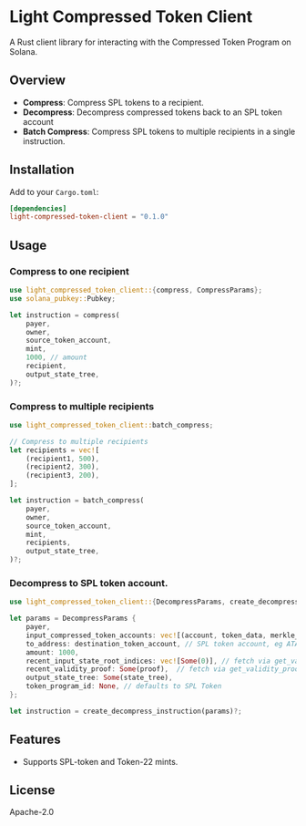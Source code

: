 # Light Compressed Token Client

A Rust client library for interacting with the Compressed Token Program on Solana.

## Overview

- **Compress**: Compress SPL tokens to a recipient.
- **Decompress**: Decompress compressed tokens back to an SPL token account
- **Batch Compress**: Compress SPL tokens to multiple recipients in a single instruction.

## Installation

Add to your `Cargo.toml`:

```toml
[dependencies]
light-compressed-token-client = "0.1.0"
```

## Usage

### Compress to one recipient

```rust
use light_compressed_token_client::{compress, CompressParams};
use solana_pubkey::Pubkey;

let instruction = compress(
    payer,
    owner,
    source_token_account,
    mint,
    1000, // amount
    recipient,
    output_state_tree,
)?;
```

### Compress to multiple recipients

```rust
use light_compressed_token_client::batch_compress;

// Compress to multiple recipients
let recipients = vec![
    (recipient1, 500),
    (recipient2, 300),
    (recipient3, 200),
];

let instruction = batch_compress(
    payer,
    owner,
    source_token_account,
    mint,
    recipients,
    output_state_tree,
)?;
```

### Decompress to SPL token account.

```rust
use light_compressed_token_client::{DecompressParams, create_decompress_instruction};

let params = DecompressParams {
    payer,
    input_compressed_token_accounts: vec![(account, token_data, merkle_context)],
    to_address: destination_token_account, // SPL token account, eg ATA.
    amount: 1000,
    recent_input_state_root_indices: vec![Some(0)], // fetch via get_validity_proof
    recent_validity_proof: Some(proof),  // fetch via get_validity_proof
    output_state_tree: Some(state_tree),
    token_program_id: None, // defaults to SPL Token
};

let instruction = create_decompress_instruction(params)?;
```

## Features

- Supports SPL-token and Token-22 mints.

## License

Apache-2.0
